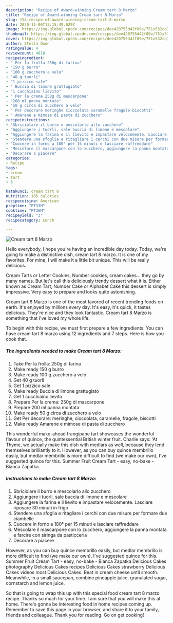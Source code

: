 ```yaml
---
description: "Recipe of Award-winning Cream tart 8 Marzo"
title: "Recipe of Award-winning Cream tart 8 Marzo"
slug: 154-recipe-of-award-winning-cream-tart-8-marzo
date: 2020-11-06T13:15:49.629Z
image: https://img-global.cpcdn.com/recipes/dee420755d42f89e/751x532cq70/cream-tart-8-marzo-recipe-main-photo.jpg
thumbnail: https://img-global.cpcdn.com/recipes/dee420755d42f89e/751x532cq70/cream-tart-8-marzo-recipe-main-photo.jpg
cover: https://img-global.cpcdn.com/recipes/dee420755d42f89e/751x532cq70/cream-tart-8-marzo-recipe-main-photo.jpg
author: Stella Owen
ratingvalue: 4
reviewcount: 4818
recipeingredient:
- " Per la frolla 250g di farina"
- "150 g burro"
- "100 g zucchero a velo"
- "40 g tuorli"
- "1 pizzico sale"
- " Buccia di limone grattugiato"
- "1 cucchiaino lievito"
- " Per la crema 250g di mascarpone"
- "200 ml panna montata"
- "50 g circa di zucchero a velo"
- " Per decorare meringhe cioccolata caramelle fragole biscotti"
- " Amarene e mimose di pasta di zucchero"
recipeinstructions:
- "Sbriciolare il burro e mescolarlo allo zucchero"
- "Aggiungere i tuorli, sale buccia di limone e mescolare"
- "Aggiungere la farina e il lievito e impastare velocemente. Lasciare riposare 30 minuti in frigo"
- "Stendere una sfoglia e ritagliare i cerchi con due misure per formare due ciambelle"
- "Cuocere in forno a 180° per 15 minuti e lasciare raffreddare"
- "Mescolare il mascarpone con lo zucchero, aggiungere la panna montata e farcire con siringa da pasticceria"
- "Decorare a piacere"
categories:
- Recipe
tags:
- cream
- tart
- 8

katakunci: cream tart 8 
nutrition: 105 calories
recipecuisine: American
preptime: "PT33M"
cooktime: "PT36M"
recipeyield: "3"
recipecategory: Lunch

---
```



![Cream tart 8 Marzo](https://img-global.cpcdn.com/recipes/dee420755d42f89e/751x532cq70/cream-tart-8-marzo-recipe-main-photo.jpg)

Hello everybody, I hope you're having an incredible day today. Today, we're going to make a distinctive dish, cream tart 8 marzo. It is one of my favorites. For mine, I will make it a little bit unique. This will be really delicious.

Cream Tarts or Letter Cookies, Number cookies, cream cakes… they go by many names. But let&#39;s call this deliciously trendy dessert what it is. Either known as Cream Tart, Number Cake or Alphabet Cake this dessert is simply impressive. Very easy to prepare and looks quite astonishing.

Cream tart 8 Marzo is one of the most favored of recent trending foods on earth. It's enjoyed by millions every day. It's easy, it's quick, it tastes delicious. They're nice and they look fantastic. Cream tart 8 Marzo is something that I've loved my whole life.


To begin with this recipe, we must first prepare a few ingredients. You can have cream tart 8 marzo using 12 ingredients and 7 steps. Here is how you cook that.

<!--inarticleads1-->

##### The ingredients needed to make Cream tart 8 Marzo:

1. Take  Per la frolla: 250g di farina
1. Make ready 150 g burro
1. Make ready 100 g zucchero a velo
1. Get 40 g tuorli
1. Get 1 pizzico sale
1. Make ready  Buccia di limone grattugiato
1. Get 1 cucchiaino lievito
1. Prepare  Per la crema: 250g di mascarpone
1. Prepare 200 ml panna montata
1. Make ready 50 g circa di zucchero a velo
1. Get  Per decorare: meringhe, cioccolata, caramelle, fragole, biscotti
1. Make ready  Amarene e mimose di pasta di zucchero


This wonderful make-ahead frangipane tart showcases the wonderful flavour of quince, the quintessential British winter fruit. Charlie says: &#39;At Thyme, we actually make this dish with medlars as well, because they lend themselves brilliantly to it. However, as you can buy quince membrillo easily, but medlar membrillo is more difficult to find (we make our own), I&#39;ve suggested quince for this. Summer Fruit Cream Tart - easy, no-bake - Bianca Zapatka 

<!--inarticleads2-->

##### Instructions to make Cream tart 8 Marzo:

1. Sbriciolare il burro e mescolarlo allo zucchero
1. Aggiungere i tuorli, sale buccia di limone e mescolare
1. Aggiungere la farina e il lievito e impastare velocemente. Lasciare riposare 30 minuti in frigo
1. Stendere una sfoglia e ritagliare i cerchi con due misure per formare due ciambelle
1. Cuocere in forno a 180° per 15 minuti e lasciare raffreddare
1. Mescolare il mascarpone con lo zucchero, aggiungere la panna montata e farcire con siringa da pasticceria
1. Decorare a piacere


However, as you can buy quince membrillo easily, but medlar membrillo is more difficult to find (we make our own), I&#39;ve suggested quince for this. Summer Fruit Cream Tart - easy, no-bake - Bianca Zapatka Delicious Cakes photography Delicious Cakes recipes Delicious Cakes strawberry Delicious Cakes videos most Delicious Cakes. Beat in cream cheese until smooth. Meanwhile, in a small saucepan, combine pineapple juice, granulated sugar, cornstarch and lemon juice. 

So that is going to wrap this up with this special food cream tart 8 marzo recipe. Thanks so much for your time. I am sure that you will make this at home. There's gonna be interesting food in home recipes coming up. Remember to save this page in your browser, and share it to your family, friends and colleague. Thank you for reading. Go on get cooking!
